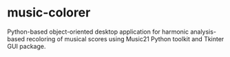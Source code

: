 # music-colorer
Python-based object-oriented desktop application for harmonic analysis-based recoloring of musical scores using Music21 Python toolkit and Tkinter GUI package.
